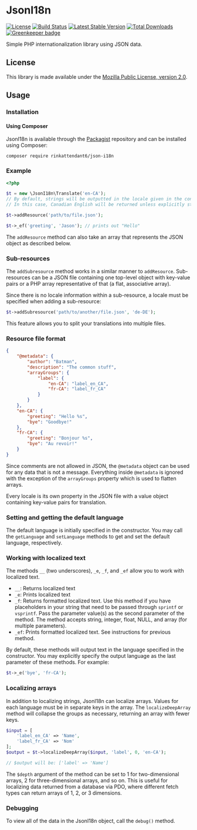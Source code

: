 # JsonI18n 

[![License](https://poser.pugx.org/rinkattendant6/json-i18n/license.png)](https://packagist.org/packages/rinkattendant6/json-i18n)
[![Build Status](https://travis-ci.org/RinkAttendant6/JsonI18n.svg?branch=master)](https://travis-ci.org/RinkAttendant6/JsonI18n)
[![Latest Stable Version](https://poser.pugx.org/rinkattendant6/json-i18n/v/stable.png)](https://packagist.org/packages/rinkattendant6/json-i18n)
[![Total Downloads](https://poser.pugx.org/rinkattendant6/json-i18n/downloads.png)](https://packagist.org/packages/rinkattendant6/json-i18n)
[![Greenkeeper badge](https://badges.greenkeeper.io/RinkAttendant6/JsonI18n.svg)](https://greenkeeper.io/)

Simple PHP internationalization library using JSON data.

## License

 This library is made available under the [Mozilla Public License, version 2.0](https://www.mozilla.org/MPL/2.0/).

## Usage

### Installation
#### Using Composer
JsonI18n is available through the [Packagist](https://packagist.org/packages/rinkattendant6/json-i18n)
repository and can be installed using Composer:

```shell
composer require rinkattendant6/json-i18n
```

### Example

```php
<?php

$t = new \JsonI18n\Translate('en-CA');
// By default, strings will be outputted in the locale given in the constructor
// In this case, Canadian English will be returned unless explicitly stated otherwise

$t->addResource('path/to/file.json');

$t->_ef('greeting', 'Jason'); // prints out "Hello"
```

The `addResource` method can also take an array that represents the JSON object
as described below.

### Sub-resources

The `addSubresource` method works in a similar manner to `addResource`.
Sub-resources can be a JSON file containing one top-level object with key-value
pairs or a PHP array representative of that (a flat, associative array).

Since there is no locale information within a sub-resource, a locale must be
specified when adding a sub-resource:

```php
$t->addSubresource('path/to/another/file.json', 'de-DE');
```

This feature allows you to split your translations into multiple files.

### Resource file format

```json
{
    "@metadata": {
        "author": "Batman",
        "description": "The common stuff",
        "arrayGroups": {
            "label": {
                "en-CA": "label_en_CA",
                "fr-CA": "label_fr_CA"
            }
        }
    },
    "en-CA": {
        "greeting": "Hello %s",
        "bye": "Goodbye!"
    },
    "fr-CA": {
        "greeting": "Bonjour %s",
        "bye": "Au revoir!"
    }
}
```

Since comments are not allowed in JSON, the `@metadata` object can be used for
any data that is not a message. Everything inside `@metadata` is ignored with
the exception of the `arrayGroups` property which is used to flatten arrays.

Every locale is its own property in the JSON file with a value object containing
key-value pairs for translation.

### Setting and getting the default language

The default language is initially specified in the constructor. You may call the
`getLanguage` and `setLanguage` methods to get and set the default language,
respectively.

### Working with localized text

The methods `__` (two underscores), `_e`, `_f`, and `_ef` allow you to work with
localized text.

- `__`: Returns localized text
- `_e`: Prints localized text
- `_f`: Returns formatted localized text. Use this method if you have placeholders in your string that need to be passed through `sprintf` or `vsprintf`. Pass the parameter value(s) as the second parameter of the method. The method accepts string, integer, float, NULL, and array (for multiple parameters).
- `_ef`: Prints formatted localized text. See instructions for previous method.
 
By default, these methods will output text in the language specified in the
constructor. You may explicitly specify the output language as the last parameter
of these methods. For example:

```php
$t->_e('bye', 'fr-CA');
```

### Localizing arrays

In addition to localizing strings, JsonI18n can localize arrays. Values for each language must be in separate keys in the array. The `localizeDeepArray` method will collapse the groups as necessary, returning an array with fewer keys.

```php
$input = [
    'label_en_CA' => 'Name',
    'label_fr_CA' => 'Nom'
];
$output = $t->localizeDeepArray($input, 'label', 0, 'en-CA');

// $output will be: ['label' => 'Name']
```

The `$depth` argument of the method can be set to 1 for two-dimensional arrays, 2 for three-dimensional arrays, and so on. This is useful for localizing data returned from a database via PDO, where different fetch types can return arrays of 1, 2, or 3 dimensions.

### Debugging

To view all of the data in the JsonI18n object, call the `debug()` method.
